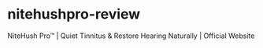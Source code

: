 # nitehushpro-review
NiteHush Pro™ | Quiet Tinnitus &amp; Restore Hearing Naturally | Official Website
